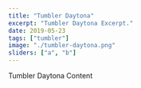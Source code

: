 ```yaml
---
title: "Tumbler Daytona"
excerpt: "Tumbler Daytona Excerpt."
date: 2019-05-23
tags: ["tumbler"]
image: "./tumbler-daytona.png"
sliders: ["a", "b"]
---
```


Tumbler Daytona Content
